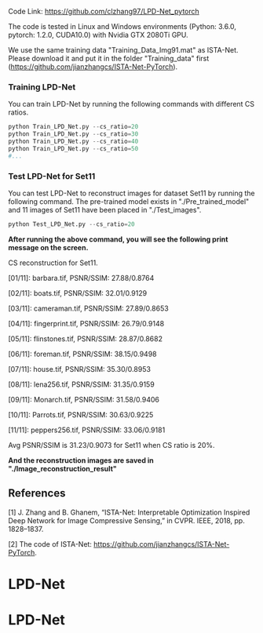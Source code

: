 Code Link: https://github.com/clzhang97/LPD-Net_pytorch

The code is tested in Linux and Windows environments (Python: 3.6.0, pytorch: 1.2.0, CUDA10.0) with Nvidia GTX 2080Ti GPU. 

We use the same training data "Training_Data_Img91.mat" as ISTA-Net. Please download it and put it in the folder "Training_data" first (https://github.com/jianzhangcs/ISTA-Net-PyTorch).

### Training LPD-Net 

You can train LPD-Net by running the following commands with different CS ratios.

```python
python Train_LPD_Net.py --cs_ratio=20
python Train_LPD_Net.py --cs_ratio=30
python Train_LPD_Net.py --cs_ratio=40
python Train_LPD_Net.py --cs_ratio=50
#...
```

### Test LPD-Net for Set11

You can test LPD-Net to reconstruct images for dataset Set11 by running the following command. The pre-trained model exists in "./Pre_trained_model" and 11 images of Set11 have been placed in "./Test_images".

```python
python Test_LPD_Net.py --cs_ratio=20
```

**After running the above command, you will see the following print message on the screen.**

CS reconstruction for Set11.

\[01/11]: barbara.tif, PSNR/SSIM:  27.88/0.8764

\[02/11]: boats.tif, PSNR/SSIM:  32.01/0.9129

\[03/11]: cameraman.tif, PSNR/SSIM:  27.89/0.8653

\[04/11]: fingerprint.tif, PSNR/SSIM:  26.79/0.9148

\[05/11]: flinstones.tif, PSNR/SSIM:  28.87/0.8682

\[06/11]: foreman.tif, PSNR/SSIM:  38.15/0.9498

\[07/11]: house.tif, PSNR/SSIM:  35.30/0.8953

\[08/11]: lena256.tif, PSNR/SSIM:  31.35/0.9159

\[09/11]: Monarch.tif, PSNR/SSIM:  31.58/0.9406

\[10/11]: Parrots.tif, PSNR/SSIM:  30.63/0.9225

\[11/11]: peppers256.tif, PSNR/SSIM:  33.06/0.9181

Avg PSNR/SSIM is 31.23/0.9073 for Set11 when CS ratio is 20%.

**And the reconstruction images are saved in "./Image_reconstruction_result"**

## References

[1] J. Zhang and B. Ghanem, “ISTA-Net: Interpretable Optimization Inspired Deep Network for Image Compressive Sensing,” in CVPR. IEEE, 2018, pp. 1828–1837.

[2] The code of ISTA-Net: https://github.com/jianzhangcs/ISTA-Net-PyTorch. 





# LPD-Net
# LPD-Net
